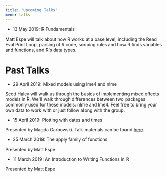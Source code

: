 ```yaml
---
title: 'Upcoming Talks'
menu: talks
---
```


* 13 May 2019: R Fundamentals 

Matt Espe will talk about how R works at a base level, including
the Read Eval Print Loop, parsing of R code, scoping rules and how R
finds variables and functions, and R's data types.

# Past Talks

* 29 April 2019: Mixed models using lme4 and nlme

Scott Haley will walk us through the basics of implementing mixed effects models in R. We'll walk through differences between two packages commonly used for these models: nlme and lme4. Feel free to bring your own data to work with or just follow along with the group. 

* 15 April 2019: Plotting with dates and times

Presented by Magda Garbowski. Talk materials can be found [here](https://github.com/csu-r-users-group/Talk-materials/tree/master/plotting_datetime_Apr_15_2019/HARV).

* 25 March 2019: The apply family of functions

Presented by Matt Espe

* 11 March 2019: An Introduction to Writing Functions in R

Presented by Matt Espe
